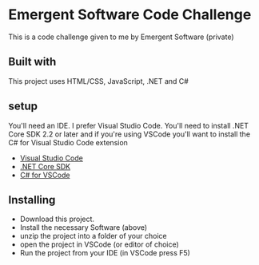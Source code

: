 # Emergent Software Code Challenge
This is a code challenge given to me by Emergent Software (private)

## Built with 
This project uses HTML/CSS, JavaScript, .NET and C#

## setup
You'll need an IDE. I prefer Visual Studio Code.
You'll need to install .NET Core SDK 2.2 or later
and if you're using VSCode you'll want to install the C# for Visual Studio Code extension

* [Visual Studio Code](https://code.visualstudio.com/download)
* [.NET Core SDK](https://dotnet.microsoft.com/download/archives)
* [C# for VSCode](https://marketplace.visualstudio.com/items?itemName=ms-vscode.csharp)

## Installing
* Download this project.
* Install the necessary Software (above)
* unzip the project into a folder of your choice
* open the project in VSCode (or editor of choice)
* Run the project from your IDE (in VSCode press F5)